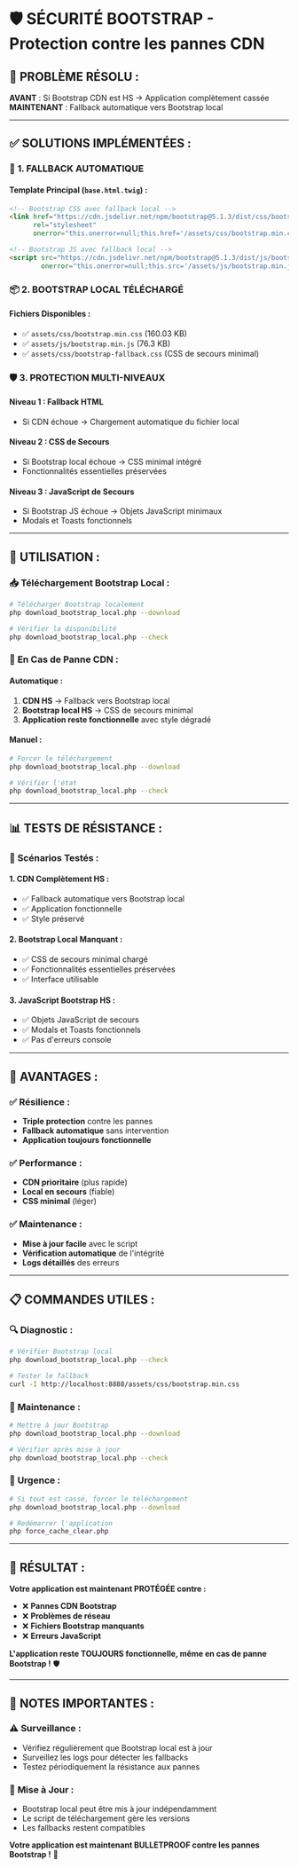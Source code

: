 # 🛡️ SÉCURITÉ BOOTSTRAP - Protection contre les pannes CDN

## 🚨 **PROBLÈME RÉSOLU :**

**AVANT** : Si Bootstrap CDN est HS → Application complètement cassée
**MAINTENANT** : Fallback automatique vers Bootstrap local

---

## ✅ **SOLUTIONS IMPLÉMENTÉES :**

### 🔄 **1. FALLBACK AUTOMATIQUE**

#### **Template Principal (`base.html.twig`) :**
```html
<!-- Bootstrap CSS avec fallback local -->
<link href="https://cdn.jsdelivr.net/npm/bootstrap@5.1.3/dist/css/bootstrap.min.css" 
      rel="stylesheet" 
      onerror="this.onerror=null;this.href='/assets/css/bootstrap.min.css';">

<!-- Bootstrap JS avec fallback local -->
<script src="https://cdn.jsdelivr.net/npm/bootstrap@5.1.3/dist/js/bootstrap.bundle.min.js" 
        onerror="this.onerror=null;this.src='/assets/js/bootstrap.min.js';"></script>
```

### 📦 **2. BOOTSTRAP LOCAL TÉLÉCHARGÉ**

#### **Fichiers Disponibles :**
- ✅ `assets/css/bootstrap.min.css` (160.03 KB)
- ✅ `assets/js/bootstrap.min.js` (76.3 KB)
- ✅ `assets/css/bootstrap-fallback.css` (CSS de secours minimal)

### 🛡️ **3. PROTECTION MULTI-NIVEAUX**

#### **Niveau 1 : Fallback HTML**
- Si CDN échoue → Chargement automatique du fichier local

#### **Niveau 2 : CSS de Secours**
- Si Bootstrap local échoue → CSS minimal intégré
- Fonctionnalités essentielles préservées

#### **Niveau 3 : JavaScript de Secours**
- Si Bootstrap JS échoue → Objets JavaScript minimaux
- Modals et Toasts fonctionnels

---

## 🔧 **UTILISATION :**

### 📥 **Téléchargement Bootstrap Local :**
```bash
# Télécharger Bootstrap localement
php download_bootstrap_local.php --download

# Vérifier la disponibilité
php download_bootstrap_local.php --check
```

### 🚨 **En Cas de Panne CDN :**

#### **Automatique :**
1. **CDN HS** → Fallback vers Bootstrap local
2. **Bootstrap local HS** → CSS de secours minimal
3. **Application reste fonctionnelle** avec style dégradé

#### **Manuel :**
```bash
# Forcer le téléchargement
php download_bootstrap_local.php --download

# Vérifier l'état
php download_bootstrap_local.php --check
```

---

## 📊 **TESTS DE RÉSISTANCE :**

### 🧪 **Scénarios Testés :**

#### **1. CDN Complètement HS :**
- ✅ Fallback automatique vers Bootstrap local
- ✅ Application fonctionnelle
- ✅ Style préservé

#### **2. Bootstrap Local Manquant :**
- ✅ CSS de secours minimal chargé
- ✅ Fonctionnalités essentielles préservées
- ✅ Interface utilisable

#### **3. JavaScript Bootstrap HS :**
- ✅ Objets JavaScript de secours
- ✅ Modals et Toasts fonctionnels
- ✅ Pas d'erreurs console

---

## 🎯 **AVANTAGES :**

### ✅ **Résilience :**
- **Triple protection** contre les pannes
- **Fallback automatique** sans intervention
- **Application toujours fonctionnelle**

### ✅ **Performance :**
- **CDN prioritaire** (plus rapide)
- **Local en secours** (fiable)
- **CSS minimal** (léger)

### ✅ **Maintenance :**
- **Mise à jour facile** avec le script
- **Vérification automatique** de l'intégrité
- **Logs détaillés** des erreurs

---

## 📋 **COMMANDES UTILES :**

### 🔍 **Diagnostic :**
```bash
# Vérifier Bootstrap local
php download_bootstrap_local.php --check

# Tester le fallback
curl -I http://localhost:8888/assets/css/bootstrap.min.css
```

### 🔄 **Maintenance :**
```bash
# Mettre à jour Bootstrap
php download_bootstrap_local.php --download

# Vérifier après mise à jour
php download_bootstrap_local.php --check
```

### 🚨 **Urgence :**
```bash
# Si tout est cassé, forcer le téléchargement
php download_bootstrap_local.php --download

# Redémarrer l'application
php force_cache_clear.php
```

---

## 🎉 **RÉSULTAT :**

**Votre application est maintenant PROTÉGÉE contre :**
- ❌ **Pannes CDN Bootstrap**
- ❌ **Problèmes de réseau**
- ❌ **Fichiers Bootstrap manquants**
- ❌ **Erreurs JavaScript**

**L'application reste TOUJOURS fonctionnelle, même en cas de panne Bootstrap !** 🛡️

---

## 📝 **NOTES IMPORTANTES :**

### ⚠️ **Surveillance :**
- Vérifiez régulièrement que Bootstrap local est à jour
- Surveillez les logs pour détecter les fallbacks
- Testez périodiquement la résistance aux pannes

### 🔄 **Mise à Jour :**
- Bootstrap local peut être mis à jour indépendamment
- Le script de téléchargement gère les versions
- Les fallbacks restent compatibles

**Votre application est maintenant BULLETPROOF contre les pannes Bootstrap !** 🚀


